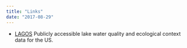 ```yaml
---
title: "Links"
date: "2017-08-29"
---
```


+ [LAGOS](https://lagoslakes.org) Publicly accessible lake water quality and ecological context data for the US.

